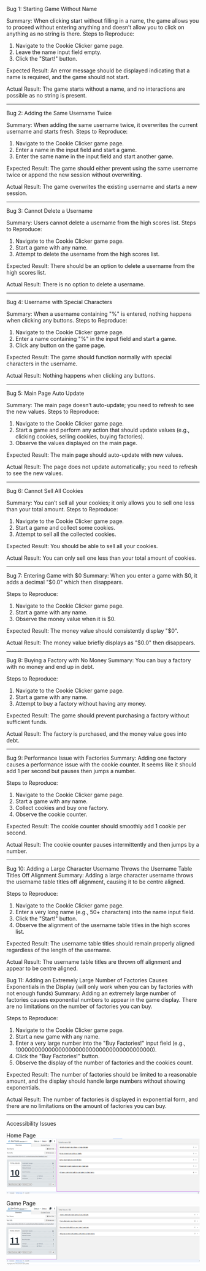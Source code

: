 Bug 1: Starting Game Without Name

Summary: When clicking start without filling in a name, the game allows you to proceed without entering anything and doesn’t allow you to click on anything as no string is there.
Steps to Reproduce:
1.	Navigate to the Cookie Clicker game page.
2.	Leave the name input field empty.
3.	Click the "Start!" button.

Expected Result: An error message should be displayed indicating that a name is required, and the game should not start.

Actual Result: The game starts without a name, and no interactions are possible as no string is present.
________________________________________
Bug 2: Adding the Same Username Twice

Summary: When adding the same username twice, it overwrites the current username and starts fresh.
Steps to Reproduce:
1.	Navigate to the Cookie Clicker game page.
2.	Enter a name in the input field and start a game.
3.	Enter the same name in the input field and start another game.

Expected Result: The game should either prevent using the same username twice or append the new session without overwriting.

Actual Result: The game overwrites the existing username and starts a new session.
________________________________________

Bug 3: Cannot Delete a Username

Summary: Users cannot delete a username from the high scores list.
Steps to Reproduce:
1.	Navigate to the Cookie Clicker game page.
2.	Start a game with any name.
3.	Attempt to delete the username from the high scores list.

Expected Result: There should be an option to delete a username from the high scores list.

Actual Result: There is no option to delete a username.
________________________________________
Bug 4: Username with Special Characters

Summary: When a username containing "%" is entered, nothing happens when clicking any buttons.
Steps to Reproduce:
1.	Navigate to the Cookie Clicker game page.
2.	Enter a name containing "%" in the input field and start a game.
3.	Click any button on the game page.

Expected Result: The game should function normally with special characters in the username.

Actual Result: Nothing happens when clicking any buttons.
________________________________________
Bug 5: Main Page Auto Update

Summary: The main page doesn’t auto-update; you need to refresh to see the new values.
Steps to Reproduce:
1.	Navigate to the Cookie Clicker game page.
2.	Start a game and perform any action that should update values (e.g., clicking cookies, selling cookies, buying factories).
3.	Observe the values displayed on the main page.

Expected Result: The main page should auto-update with new values.

Actual Result: The page does not update automatically; you need to refresh to see the new values.
________________________________________
Bug 6: Cannot Sell All Cookies

Summary: You can’t sell all your cookies; it only allows you to sell one less than your total amount.
Steps to Reproduce:
1.	Navigate to the Cookie Clicker game page.
2.	Start a game and collect some cookies.
3.	Attempt to sell all the collected cookies.

Expected Result: You should be able to sell all your cookies.

Actual Result: You can only sell one less than your total amount of cookies.
________________________________________
Bug 7: Entering Game with $0
Summary: When you enter a game with $0, it adds a decimal "$0.0" which then disappears.

Steps to Reproduce:
1.	Navigate to the Cookie Clicker game page.
2.	Start a game with any name.
3.	Observe the money value when it is $0.

Expected Result: The money value should consistently display "$0".

Actual Result: The money value briefly displays as "$0.0" then disappears.
________________________________________
Bug 8: Buying a Factory with No Money
Summary: You can buy a factory with no money and end up in debt.

Steps to Reproduce:
1.	Navigate to the Cookie Clicker game page.
2.	Start a game with any name.
3.	Attempt to buy a factory without having any money.

Expected Result: The game should prevent purchasing a factory without sufficient funds.

Actual Result: The factory is purchased, and the money value goes into debt.
________________________________________
Bug 9: Performance Issue with Factories
Summary: Adding one factory causes a performance issue with the cookie counter. It seems like it should add 1 per second but pauses then jumps a number.

Steps to Reproduce:
1.	Navigate to the Cookie Clicker game page.
2.	Start a game with any name.
3.	Collect cookies and buy one factory.
4.	Observe the cookie counter.

Expected Result: The cookie counter should smoothly add 1 cookie per second.

Actual Result: The cookie counter pauses intermittently and then jumps by a number. 
________________________________________
Bug 10: Adding a Large Character Username Throws the Username Table Titles Off Alignment
Summary: Adding a large character username throws the username table titles off alignment, causing it to be centre aligned.

Steps to Reproduce:
1.	Navigate to the Cookie Clicker game page.
2.	Enter a very long name (e.g., 50+ characters) into the name input field.
3.	Click the "Start!" button.
4.	Observe the alignment of the username table titles in the high scores list.

Expected Result: The username table titles should remain properly aligned regardless of the length of the username.

Actual Result: The username table titles are thrown off alignment and appear to be centre aligned.


Bug 11: Adding an Extremely Large Number of Factories Causes Exponentials in the Display (will only work when you can by factories with not enough funds)
Summary: Adding an extremely large number of factories causes exponential numbers to appear in the game display. There are no limitations on the number of factories you can buy.

Steps to Reproduce:
1.	Navigate to the Cookie Clicker game page.
2.	Start a new game with any name.
3.	Enter a very large number into the "Buy Factories!" input field 
(e.g., 10000000000000000000000000000000000000000).
4.	Click the "Buy Factories!" button.
5.	Observe the display of the number of factories and the cookies count.

Expected Result: The number of factories should be limited to a reasonable amount, and the display should handle large numbers without showing exponentials.

Actual Result: The number of factories is displayed in exponential form, and there are no limitations on the amount of factories you can buy.
________________________________________
Accessibility Issues

Home Page
![Home Page accessibility results](accesibility1.PNG)


Game Page
![Game Page accessibility results](accessibility2.PNG)

